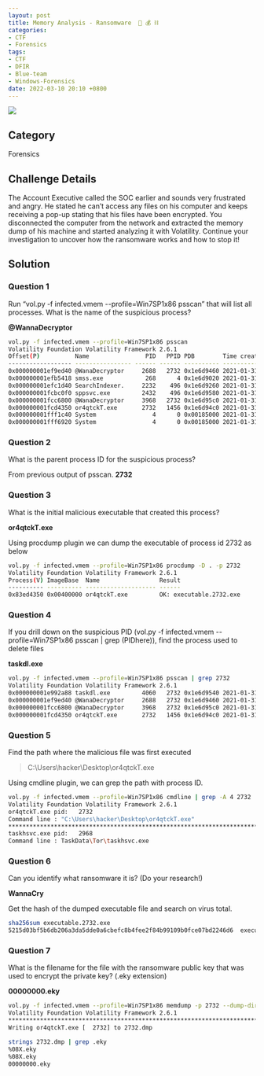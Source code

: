 ```yaml
---
layout: post
title: Memory Analysis - Ransomware  👤 💰 ⛓️
categories:
- CTF
- Forensics
tags:
- CTF
- DFIR
- Blue-team
- Windows-Forensics
date: 2022-03-10 20:10 +0800
---
```


<a href="https://blueteamlabs.online/achievement/share/challenge/12792/1"><img src="https://img.shields.io/badge/completed-Memory%20Analysis%20--%20Ransomware-brightgreen" /></a>

## Category

Forensics

## Challenge Details

The Account Executive called the SOC earlier and sounds very frustrated and angry. He stated he can’t access any files on his computer and keeps receiving a pop-up stating that his files have been encrypted. You disconnected the computer from the network and extracted the memory dump of his machine and started analyzing it with Volatility. Continue your investigation to uncover how the ransomware works and how to stop it!

## Solution

### Question 1

Run “vol.py -f infected.vmem --profile=Win7SP1x86 psscan” that will list all processes. What is the name of the suspicious process?

**@WannaDecryptor**

```bash
vol.py -f infected.vmem --profile=Win7SP1x86 psscan 
Volatility Foundation Volatility Framework 2.6.1
Offset(P)          Name                PID   PPID PDB        Time created                   Time exited                   
------------------ ---------------- ------ ------ ---------- ------------------------------ ------------------------------
0x000000001ef9ed40 @WanaDecryptor     2688   2732 0x1e6d9460 2021-01-31 18:24:49 UTC+0000   2021-01-31 18:24:49 UTC+0000  
0x000000001efb5418 smss.exe            268      4 0x1e6d9020 2021-01-31 18:01:10 UTC+0000                                 
0x000000001efc1d40 SearchIndexer.     2232    496 0x1e6d9260 2021-01-31 18:01:18 UTC+0000                                 
0x000000001fcbc0f0 sppsvc.exe         2432    496 0x1e6d9580 2021-01-31 18:03:14 UTC+0000                                 
0x000000001fcc6800 @WanaDecryptor     3968   2732 0x1e6d95c0 2021-01-31 18:02:48 UTC+0000                                 
0x000000001fcd4350 or4qtckT.exe       2732   1456 0x1e6d94c0 2021-01-31 18:02:16 UTC+0000                                 
0x000000001fff1c40 System                4      0 0x00185000 2021-01-31 20:56:12 UTC+0000                                 
0x000000001fff6920 System                4      0 0x00185000 2021-01-31 18:01:10 UTC+0000  
```

### Question 2

What is the parent process ID for the suspicious process?

From previous output of psscan.
**2732**

### Question 3

What is the initial malicious executable that created this process?

**or4qtckT.exe**

Using procdump plugin we can dump the executable of process id 2732 as below

```bash
vol.py -f infected.vmem --profile=Win7SP1x86 procdump -D . -p 2732
Volatility Foundation Volatility Framework 2.6.1
Process(V) ImageBase  Name                 Result
---------- ---------- -------------------- ------
0x83ed4350 0x00400000 or4qtckT.exe         OK: executable.2732.exe
```

### Question 4

If you drill down on the suspicious PID (vol.py -f infected.vmem --profile=Win7SP1x86 psscan | grep (PIDhere)), find the process used to delete files

**taskdl.exe**

```bash
vol.py -f infected.vmem --profile=Win7SP1x86 psscan | grep 2732
Volatility Foundation Volatility Framework 2.6.1
0x000000001e992a88 taskdl.exe         4060   2732 0x1e6d9540 2021-01-31 18:24:54 UTC+0000   2021-01-31 18:24:54 UTC+0000  
0x000000001ef9ed40 @WanaDecryptor     2688   2732 0x1e6d9460 2021-01-31 18:24:49 UTC+0000   2021-01-31 18:24:49 UTC+0000  
0x000000001fcc6800 @WanaDecryptor     3968   2732 0x1e6d95c0 2021-01-31 18:02:48 UTC+0000                                 
0x000000001fcd4350 or4qtckT.exe       2732   1456 0x1e6d94c0 2021-01-31 18:02:16 UTC+0000
```

### Question 5

Find the path where the malicious file was first executed

> C:\Users\hacker\Desktop\or4qtckT.exe

Using cmdline plugin, we can grep the path with process ID.

```bash
vol.py -f infected.vmem --profile=Win7SP1x86 cmdline | grep -A 4 2732
Volatility Foundation Volatility Framework 2.6.1
or4qtckT.exe pid:   2732
Command line : "C:\Users\hacker\Desktop\or4qtckT.exe" 
************************************************************************
taskhsvc.exe pid:   2968
Command line : TaskData\Tor\taskhsvc.exe
```

### Question 6

Can you identify what ransomware it is? (Do your research!)

**WannaCry**

Get the hash of the dumped executable file and search on virus total.

```bash
sha256sum executable.2732.exe 
5215d03bf5b6db206a3da5dde0a6cbefc8b4fee2f84b99109b0fce07bd2246d6  executable.2732.exe
```

### Question 7

What is the filename for the file with the ransomware public key that was used to encrypt the private key? (.eky extension)

**00000000.eky**

```bash
vol.py -f infected.vmem --profile=Win7SP1x86 memdump -p 2732 --dump-dir .
Volatility Foundation Volatility Framework 2.6.1
************************************************************************
Writing or4qtckT.exe [  2732] to 2732.dmp
```

```bash
strings 2732.dmp | grep .eky
%08X.eky
%08X.eky
00000000.eky
```
